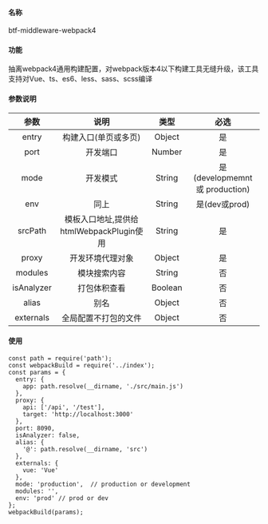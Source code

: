 #### 名称
btf-middleware-webpack4
#### 功能
抽离webpack4通用构建配置，对webpack版本4以下构建工具无缝升级，该工具支持对Vue、ts、es6、less、sass、scss编译
#### 参数说明
|参数|说明|类型|必选|
|:--:|:--:|:--:|:--:|
|entry|构建入口(单页或多页)|Object|是|
|port|开发端口|Number|是|
|mode|开发模式|String|是 (developmemnt或 production)|
|env|同上|String|是(dev或prod)|
|srcPath|模板入口地址,提供给htmlWebpackPlugin使用|String|是| 
|proxy|开发环境代理对象|Object|是|
|modules|模块搜索内容|String|否|
|isAnalyzer|打包体积查看|Boolean|否|
|alias|别名|Object|否|
|externals|全局配置不打包的文件|Object|否|
#### 使用
```
const path = require('path');
const webpackBuild = require('../index');
const params = {
  entry: {
    app: path.resolve(__dirname, './src/main.js')
  },
  proxy: {
    api: ['/api', '/test'],
    target: 'http://localhost:3000'
  },
  port: 8090,
  isAnalyzer: false,
  alias: {
    '@': path.resolve(__dirname, 'src')
  },
  externals: {
    vue: 'Vue'
  },
  mode: 'production',  // production or development
  modules: '',
  env: 'prod' // prod or dev
};
webpackBuild(params);
```
